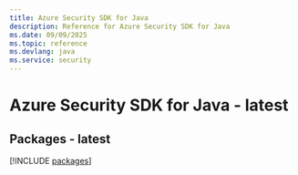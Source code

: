 ```yaml
---
title: Azure Security SDK for Java
description: Reference for Azure Security SDK for Java
ms.date: 09/09/2025
ms.topic: reference
ms.devlang: java
ms.service: security
---
```

# Azure Security SDK for Java - latest
## Packages - latest
[!INCLUDE [packages](security-index.md)]